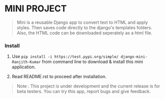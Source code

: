 # MINI PROJECT

> Mini is a reusable Django app to convert text to HTML and apply styles. Then saves code directly to the django's templates folders. Also, the HTML code can be downloaded seperately as a html file.

### Install

1. Use ``pip install -i https://test.pypi.org/simple/ django-mini-Ranjith-Kumar`` from command line to download & install this mini application.

2. Read README.rst to proceed after installation.

> Note : This project is under development and the current release is for beta testers. You can try this app, report bugs and give feedback.